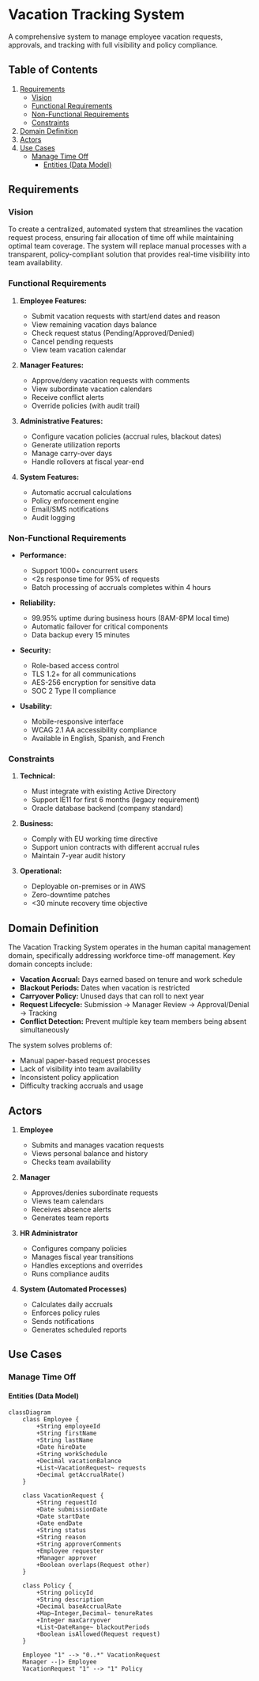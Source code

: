 # Vacation Tracking System

A comprehensive system to manage employee vacation requests, approvals, and tracking with full visibility and policy compliance.

## Table of Contents
1. [Requirements](#requirements)
   - [Vision](#vision)
   - [Functional Requirements](#functional-requirements)
   - [Non-Functional Requirements](#non-functional-requirements)
   - [Constraints](#constraints)
2. [Domain Definition](#domain-definition)
3. [Actors](#actors)
4. [Use Cases](#use-cases)
   - [Manage Time Off](#manage-time-off)
     - [Entities (Data Model)](#entities-data-model)
 

## Requirements

### Vision
To create a centralized, automated system that streamlines the vacation request process, ensuring fair allocation of time off while maintaining optimal team coverage. The system will replace manual processes with a transparent, policy-compliant solution that provides real-time visibility into team availability.

### Functional Requirements
1. **Employee Features:**
   - Submit vacation requests with start/end dates and reason
   - View remaining vacation days balance
   - Check request status (Pending/Approved/Denied)
   - Cancel pending requests
   - View team vacation calendar

2. **Manager Features:**
   - Approve/deny vacation requests with comments
   - View subordinate vacation calendars
   - Receive conflict alerts
   - Override policies (with audit trail)

3. **Administrative Features:**
   - Configure vacation policies (accrual rules, blackout dates)
   - Generate utilization reports
   - Manage carry-over days
   - Handle rollovers at fiscal year-end

4. **System Features:**
   - Automatic accrual calculations
   - Policy enforcement engine
   - Email/SMS notifications
   - Audit logging

### Non-Functional Requirements
- **Performance:**
  - Support 1000+ concurrent users
  - <2s response time for 95% of requests
  - Batch processing of accruals completes within 4 hours

- **Reliability:**
  - 99.95% uptime during business hours (8AM-8PM local time)
  - Automatic failover for critical components
  - Data backup every 15 minutes

- **Security:**
  - Role-based access control
  - TLS 1.2+ for all communications
  - AES-256 encryption for sensitive data
  - SOC 2 Type II compliance

- **Usability:**
  - Mobile-responsive interface
  - WCAG 2.1 AA accessibility compliance
  - Available in English, Spanish, and French

### Constraints
1. **Technical:**
   - Must integrate with existing Active Directory
   - Support IE11 for first 6 months (legacy requirement)
   - Oracle database backend (company standard)

2. **Business:**
   - Comply with EU working time directive
   - Support union contracts with different accrual rules
   - Maintain 7-year audit history

3. **Operational:**
   - Deployable on-premises or in AWS
   - Zero-downtime patches
   - <30 minute recovery time objective

## Domain Definition

The Vacation Tracking System operates in the human capital management domain, specifically addressing workforce time-off management. Key domain concepts include:

- **Vacation Accrual:** Days earned based on tenure and work schedule
- **Blackout Periods:** Dates when vacation is restricted
- **Carryover Policy:** Unused days that can roll to next year
- **Request Lifecycle:** Submission → Manager Review → Approval/Denial → Tracking
- **Conflict Detection:** Prevent multiple key team members being absent simultaneously

The system solves problems of:
- Manual paper-based request processes
- Lack of visibility into team availability
- Inconsistent policy application
- Difficulty tracking accruals and usage

## Actors

1. **Employee**
   - Submits and manages vacation requests
   - Views personal balance and history
   - Checks team availability

2. **Manager**
   - Approves/denies subordinate requests
   - Views team calendars
   - Receives absence alerts
   - Generates team reports

3. **HR Administrator**
   - Configures company policies
   - Manages fiscal year transitions
   - Handles exceptions and overrides
   - Runs compliance audits

4. **System (Automated Processes)**
   - Calculates daily accruals
   - Enforces policy rules
   - Sends notifications
   - Generates scheduled reports

## Use Cases

### Manage Time Off

#### Entities (Data Model)
```mermaid
classDiagram
    class Employee {
        +String employeeId
        +String firstName
        +String lastName
        +Date hireDate
        +String workSchedule
        +Decimal vacationBalance
        +List~VacationRequest~ requests
        +Decimal getAccrualRate()
    }
    
    class VacationRequest {
        +String requestId
        +Date submissionDate
        +Date startDate
        +Date endDate
        +String status
        +String reason
        +String approverComments
        +Employee requester
        +Manager approver
        +Boolean overlaps(Request other)
    }
    
    class Policy {
        +String policyId
        +String description
        +Decimal baseAccrualRate
        +Map~Integer,Decimal~ tenureRates
        +Integer maxCarryover
        +List~DateRange~ blackoutPeriods
        +Boolean isAllowed(Request request)
    }
    
    Employee "1" --> "0..*" VacationRequest
    Manager --|> Employee
    VacationRequest "1" --> "1" Policy
